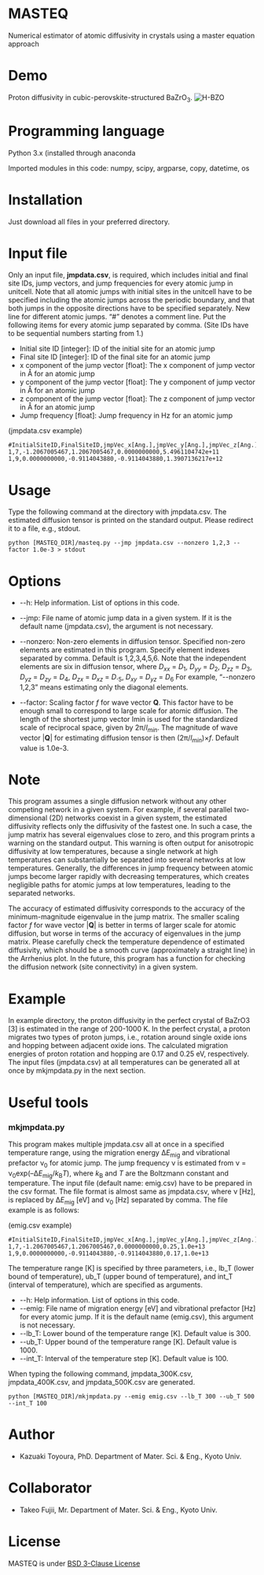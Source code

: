 # MASTEQ
Numerical estimator of atomic diffusivity in crystals using a master equation approach

# Demo
Proton diffusivity in cubic-perovskite-structured BaZrO<sub>3</sub>.
![H-BZO](https://user-images.githubusercontent.com/93914342/146717021-419ab676-3871-48a1-8b86-b87be6da5965.png)

# Programming language
Python 3.x (installed through anaconda

Imported modules in this code: numpy, scipy, argparse, copy, datetime, os

# Installation
Just download all files in your preferred directory.

# Input file
Only an input file, <b>jmpdata.csv</b>, is required, which includes initial and final site IDs, jump vectors, and jump frequencies for every atomic jump in unitcell. Note that all atomic jumps with initial sites in the unitcell have to be specified including the atomic jumps across the periodic boundary, and that both jumps in the opposite directions have to be specified separately. New line for different atomic jumps. “#” denotes a comment line. Put the following items for every atomic jump separated by comma. (Site IDs have to be sequential numbers starting from 1.)

- Initial site ID [integer]: ID of the initial site for an atomic jump
- Final site ID [integer]: ID of the final site for an atomic jump
- x component of the jump vector [float]: The x component of jump vector in Å for an atomic jump
- y component of the jump vector [float]: The y component of jump vector in Å for an atomic jump
- z component of the jump vector [float]: The z component of jump vector in Å for an atomic jump
- Jump frequency [float]: Jump frequency in Hz for an atomic jump

(jmpdata.csv example)
```
#InitialSiteID,FinalSiteID,jmpVec_x[Ang.],jmpVec_y[Ang.],jmpVec_z[Ang.],frequency[Hz]
1,7,-1.2067005467,1.2067005467,0.0000000000,5.4961104742e+11
1,9,0.0000000000,-0.9114043880,-0.9114043880,1.3907136217e+12
```

# Usage
Type the following command at the directory with jmpdata.csv. The estimated diffusion tensor is printed on the standard output. Please redirect it to a file, e.g., stdout.
```
python [MASTEQ_DIR]/masteq.py --jmp jmpdata.csv --nonzero 1,2,3 --factor 1.0e-3 > stdout
```
# Options
- --h: Help information. List of options in this code.

- --jmp: File name of atomic jump data in a given system. If it is the default name (jmpdata.csv), the argument is not necessary.

- --nonzero: Non-zero elements in diffusion tensor. Specified non-zero elements are estimated in this program. Specify element indexes separated by comma. Default is 1,2,3,4,5,6. Note that the independent elements are six in diffusion tensor, where
<i>D</i><sub><i>xx</i></sub> = <i>D</i><sub>1</sub>, <i>D</i><sub><i>yy</i></sub> = <i>D</i><sub>2</sub>, <i>D</i><sub><i>zz</i></sub> = <i>D</i><sub>3</sub>, <i>D</i><sub><i>yz</i></sub> = <i>D</i><sub><i>zy</i></sub> = <i>D</i><sub>4</sub>, <i>D</i><sub><i>zx</i></sub> = <i>D</i><sub><i>xz</i></sub> = <i>D</i>.<sub>5</sub>, <i>D</i><sub><i>xy</i></sub> = <i>D</i><sub><i>yz</i></sub> = <i>D</i><sub>6</sub>
For example, “--nonzero 1,2,3” means estimating only the diagonal elements.

- --factor: Scaling factor <i>f</i> for wave vector <b>Q</b>. This factor have to be enough small to correspond to large scale for atomic diffusion. The length of the shortest jump vector lmin is used for the standardized scale of reciprocal space, given by 2π/<i>l<sub>min</sub></i>. The magnitude of wave vector |<b>Q</b>| for estimating diffusion tensor is then (2π/<i>l<sub>min</sub></i>)×<i>f</i>. Default value is 1.0e-3.

# Note
This program assumes a single diffusion network without any other competing network in a given system. For example, if several parallel two-dimensional (2D) networks coexist in a given system, the estimated diffusivity reflects only the diffusivity of the fastest one. In such a case, the jump matrix has several eigenvalues close to zero, and this program prints a warning on the standard output. This warning is often output for anisotropic diffusivity at low temperatures, because a single network at high temperatures can substantially be separated into several networks at low temperatures. Generally, the differences in jump frequency between atomic jumps become larger rapidly with decreasing temperatures, which creates negligible paths for atomic jumps at low temperatures, leading to the separated networks.

The accuracy of estimated diffusivity corresponds to the accuracy of the minimum-magnitude eigenvalue in the jump matrix. The smaller scaling factor <i>f</i> for wave vector |<b>Q</b>| is better in terms of larger scale for atomic diffusion, but worse in terms of the accuracy of eigenvalues in the jump matrix. Please carefully check the temperature dependence of estimated diffusivity, which should be a smooth curve (approximately a straight line) in the Arrhenius plot. In the future, this program has a function for checking the diffusion network (site connectivity) in a given system.

# Example
In example directory, the proton diffusivity in the perfect crystal of BaZrO3 [3] is estimated in the range of 200-1000 K. In the perfect crystal, a proton migrates two types of proton jumps, i.e., rotation around single oxide ions and hopping between adjacent oxide ions. The calculated migration energies of proton rotation and hopping are 0.17 and 0.25 eV, respectively. The input files (jmpdata.csv) at all temperatures can be generated all at once by mkjmpdata.py in the next section. 

# Useful tools
### mkjmpdata.py
This program makes multiple jmpdata.csv all at once in a specified temperature range, using the migration energy &Delta;<i>E</i><sub>mig</sub> and vibrational prefactor &nu;<sub>0</sub> for atomic jump. The jump frequency &nu; is estimated from &nu; = &nu;<sub>0</sub>exp(–&Delta;<i>E</i><sub>mig</sub>/<i>k</i><sub>B</sub><i>T</i>), where <i>k</i><sub>B</sub> and <i>T</i> are the Boltzmann constant and temperature. The input file (default name: emig.csv) have to be prepared in the csv format. The file format is almost same as jmpdata.csv, where &nu; [Hz], is replaced by &Delta;<i>E</i><sub>mig</sub> [eV] and &nu;<sub>0</sub> [Hz] separated by comma. The file example is as follows:

(emig.csv example)
```
#InitialSiteID,FinalSiteID,jmpVec_x[Ang.],jmpVec_y[Ang.],jmpVec_z[Ang.],DEmig[eV],v0[Hz]
1,7,-1.2067005467,1.2067005467,0.0000000000,0.25,1.0e+13
1,9,0.0000000000,-0.9114043880,-0.9114043880,0.17,1.0e+13
```

The temperature range [K] is specified by three parameters, i.e., lb_T (lower bound of temperature), ub_T (upper bound of temperature), and int_T (interval of temperature), which are specified as arguments.

- --h:		Help information. List of options in this code.
- --emig:	File name of migration energy [eV] and vibrational prefactor [Hz] for every atomic jump. If it is the default name (emig.csv), this argument is not necessary.
- --lb_T:		Lower bound of the temperature range [K]. Default value is 300.
- --ub_T:		Upper bound of the temperature range [K]. Default value is 1000.
- --int_T:		Interval of the temperature step [K]. Default value is 100.

When typing the following command, jmpdata_300K.csv, jmpdata_400K.csv, and jmpdata_500K.csv are generated.
```
python [MASTEQ_DIR]/mkjmpdata.py --emig emig.csv --lb_T 300 --ub_T 500 --int_T 100
```

# Author
* Kazuaki Toyoura, PhD.
  Department of Mater. Sci. & Eng., Kyoto Univ.

# Collaborator
* Takeo Fujii, Mr.
  Department of Mater. Sci. & Eng., Kyoto Univ.

# License
MASTEQ is under [BSD 3-Clause License](https://opensource.org/licenses/BSD-3-Clause)


